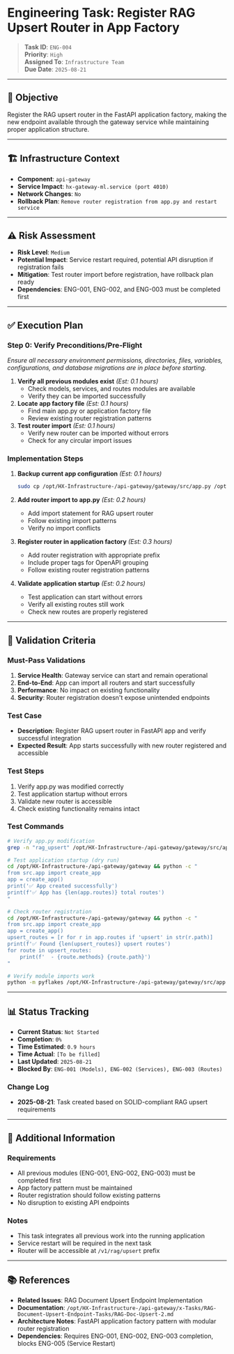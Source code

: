 # Engineering Task: Register RAG Upsert Router in App Factory

> **Task ID**: `ENG-004`  
> **Priority**: `High`  
> **Assigned To**: `Infrastructure Team`  
> **Due Date**: `2025-08-21`

---

## 🎯 Objective

Register the RAG upsert router in the FastAPI application factory, making the new endpoint available through the gateway service while maintaining proper application structure.

---

## 🏗️ Infrastructure Context

- **Component**: `api-gateway`
- **Service Impact**: `hx-gateway-ml.service (port 4010)`
- **Network Changes**: `No`
- **Rollback Plan**: `Remove router registration from app.py and restart service`

---

## ⚠️ Risk Assessment

- **Risk Level**: `Medium`
- **Potential Impact**: Service restart required, potential API disruption if registration fails
- **Mitigation**: Test router import before registration, have rollback plan ready
- **Dependencies**: ENG-001, ENG-002, and ENG-003 must be completed first

---

## ✅ Execution Plan

### Step 0: Verify Preconditions/Pre-Flight

*Ensure all necessary environment permissions, directories, files, variables, configurations, and database migrations are in place before starting.*

1. **Verify all previous modules exist** *(Est: 0.1 hours)*
   - Check models, services, and routes modules are available
   - Verify they can be imported successfully
2. **Locate app factory file** *(Est: 0.1 hours)*
   - Find main app.py or application factory file
   - Review existing router registration patterns
3. **Test router import** *(Est: 0.1 hours)*
   - Verify new router can be imported without errors
   - Check for any circular import issues

### Implementation Steps

1. **Backup current app configuration** *(Est: 0.1 hours)*

   ```bash
   sudo cp /opt/HX-Infrastructure-/api-gateway/gateway/src/app.py /opt/HX-Infrastructure-/api-gateway/gateway/src/app.py.backup
   ```

2. **Add router import to app.py** *(Est: 0.2 hours)*
   - Add import statement for RAG upsert router
   - Follow existing import patterns
   - Verify no import conflicts

3. **Register router in application factory** *(Est: 0.3 hours)*
   - Add router registration with appropriate prefix
   - Include proper tags for OpenAPI grouping
   - Follow existing router registration patterns

4. **Validate application startup** *(Est: 0.2 hours)*
   - Test application can start without errors
   - Verify all existing routes still work
   - Check new routes are properly registered

---

## 🧪 Validation Criteria

### Must-Pass Validations

1. **Service Health**: Gateway service can start and remain operational
2. **End-to-End**: App can import all routers and start successfully  
3. **Performance**: No impact on existing functionality
4. **Security**: Router registration doesn't expose unintended endpoints

### Test Case

- **Description**: Register RAG upsert router in FastAPI app and verify successful integration
- **Expected Result**: App starts successfully with new router registered and accessible

### Test Steps

1. Verify app.py was modified correctly
2. Test application startup without errors
3. Validate new router is accessible
4. Check existing functionality remains intact

### Test Commands

```bash
# Verify app.py modification
grep -n "rag_upsert" /opt/HX-Infrastructure-/api-gateway/gateway/src/app.py

# Test application startup (dry run)
cd /opt/HX-Infrastructure-/api-gateway/gateway && python -c "
from src.app import create_app
app = create_app()
print('✅ App created successfully')
print(f'✅ App has {len(app.routes)} total routes')
"

# Check router registration
cd /opt/HX-Infrastructure-/api-gateway/gateway && python -c "
from src.app import create_app
app = create_app()
upsert_routes = [r for r in app.routes if 'upsert' in str(r.path)]
print(f'✅ Found {len(upsert_routes)} upsert routes')
for route in upsert_routes:
    print(f'  - {route.methods} {route.path}')
"

# Verify module imports work
python -m pyflakes /opt/HX-Infrastructure-/api-gateway/gateway/src/app.py
```

---

## 📊 Status Tracking

- **Current Status**: `Not Started`
- **Completion**: `0%`
- **Time Estimated**: `0.9 hours`
- **Time Actual**: `[To be filled]`
- **Last Updated**: `2025-08-21`
- **Blocked By**: `ENG-001 (Models), ENG-002 (Services), ENG-003 (Routes)`

### Change Log

- **2025-08-21**: Task created based on SOLID-compliant RAG upsert requirements

---

## 📎 Additional Information

### Requirements

- All previous modules (ENG-001, ENG-002, ENG-003) must be completed first
- App factory pattern must be maintained
- Router registration should follow existing patterns
- No disruption to existing API endpoints

### Notes

- This task integrates all previous work into the running application
- Service restart will be required in the next task
- Router will be accessible at `/v1/rag/upsert` prefix

---

## 📚 References

- **Related Issues**: RAG Document Upsert Endpoint Implementation
- **Documentation**: `/opt/HX-Infrastructure-/api-gateway/x-Tasks/RAG-Document-Upsert-Endpoint-Tasks/RAG-Doc-Upsert-2.md`
- **Architecture Notes**: FastAPI application factory pattern with modular router registration
- **Dependencies**: Requires ENG-001, ENG-002, ENG-003 completion, blocks ENG-005 (Service Restart)
